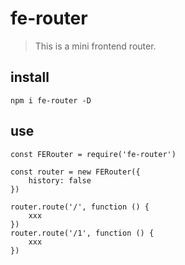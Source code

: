 # fe-router

> This is a mini frontend router.

## install 

```
npm i fe-router -D
```

## use 

```
const FERouter = require('fe-router')

const router = new FERouter({
    history: false
})

router.route('/', function () {
    xxx
})
router.route('/1', function () {
    xxx
})
```
